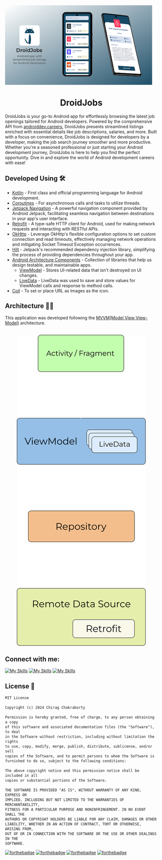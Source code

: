 <div align="center">
<br>
<img src="images/Banner.png" />

</div>

<h1 align = "center">DroidJobs</h1>
DroidJobs is your go-to Android app for effortlessly browsing the latest job openings tailored for Android developers. Powered by the comprehensive API from <a href="https://androiddev.careers/">androiddev.careers</a>, DroidJobs presents streamlined listings enriched with essential details like job descriptions, salaries, and more. Built with a focus on convenience, DroidJobs is designed for developers by a developer, making the job search journey smoother and more productive. Whether you're a seasoned professional or just starting your Android development journey, DroidJobs is here to help you find the perfect opportunity. Dive in and explore the world of Android development careers with ease!

## Developed Using 🛠

- [Kotlin](https://developer.android.com/kotlin/first) - First class and official programming language for Android development.
- [Coroutines](https://kotlinlang.org/docs/coroutines-overview.html) - For asynchronous calls and tasks to utilize threads.
- [Jetpack Navigation](https://developer.android.com/guide/navigation) - A powerful navigation component provided by Android Jetpack, facilitating seamless navigation between destinations in your app's user interface.
- [Retrofit](https://square.github.io/retrofit/) - A type-safe HTTP client for Android, used for making network requests and interacting with RESTful APIs.
- [OkHttp](https://square.github.io/okhttp/) - Leverage OkHttp's flexible configuration options to set custom connection and read timeouts, effectively managing network operations and mitigating Socket Timeout Exception occurrences.
- [Hilt](https://developer.android.com/training/dependency-injection/hilt-android) - Jetpack's recommended dependency injection library, simplifying the process of providing dependencies throughout your app.
- [Android Architecture Components](https://developer.android.com/topic/architecture) - Collection of libraries that help us design testable, and maintainable apps.
  - [ViewModel](https://developer.android.com/topic/libraries/architecture/viewmodel) - Stores UI-related data that isn't destroyed on UI changes.
  - [LiveData](https://developer.android.com/topic/libraries/architecture/livedata) - LiveData was used to save and store values for ViewModel calls and response to method calls.
- [Coil](https://coil-kt.github.io/coil/compose/) - To set or place URL as Images as the icon.

## Architecture 👷‍♂️
This application was developed following the [MVVM(Model View View-Model)](https://developer.android.com/topic/architecture#recommended-app-arch) architecture.
<br>
<div align="center">
<br>
<img src="images/MVVM.svg"/>
</div>

## Connect with me:
[![My Skills](https://skillicons.dev/icons?i=github)](https://github.com/GeekLord04/)
[![My Skills](https://skillicons.dev/icons?i=linkedin)](https://www.linkedin.com/in/chirag-cy/)
[![My Skills](https://img.icons8.com/fluency/48/twitterx--v2.png)](https://twitter.com/GeekLord04)

## License 📜
```
MIT License

Copyright (c) 2024 Chirag Chakraborty

Permission is hereby granted, free of charge, to any person obtaining a copy
of this software and associated documentation files (the "Software"), to deal
in the Software without restriction, including without limitation the rights
to use, copy, modify, merge, publish, distribute, sublicense, and/or sell
copies of the Software, and to permit persons to whom the Software is
furnished to do so, subject to the following conditions:

The above copyright notice and this permission notice shall be included in all
copies or substantial portions of the Software.

THE SOFTWARE IS PROVIDED "AS IS", WITHOUT WARRANTY OF ANY KIND, EXPRESS OR
IMPLIED, INCLUDING BUT NOT LIMITED TO THE WARRANTIES OF MERCHANTABILITY,
FITNESS FOR A PARTICULAR PURPOSE AND NONINFRINGEMENT. IN NO EVENT SHALL THE
AUTHORS OR COPYRIGHT HOLDERS BE LIABLE FOR ANY CLAIM, DAMAGES OR OTHER
LIABILITY, WHETHER IN AN ACTION OF CONTRACT, TORT OR OTHERWISE, ARISING FROM,
OUT OF OR IN CONNECTION WITH THE SOFTWARE OR THE USE OR OTHER DEALINGS IN THE
SOFTWARE.
```
[![forthebadge](https://forthebadge.com/images/badges/built-with-love.svg)](https://forthebadge.com)
[![forthebadge](https://forthebadge.com/images/badges/built-for-android.svg)](https://forthebadge.com)
[![forthebadge](https://forthebadge.com/images/badges/made-with-kotlin.svg)](https://forthebadge.com)
[![forthebadge](https://forthebadge.com/images/badges/uses-git.svg)](https://forthebadge.com)
